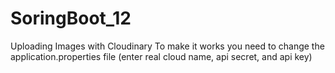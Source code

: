 # SoringBoot_12
Uploading Images with Cloudinary
To make it works you need to change the application.properties file (enter real cloud name, api secret, and api key)
